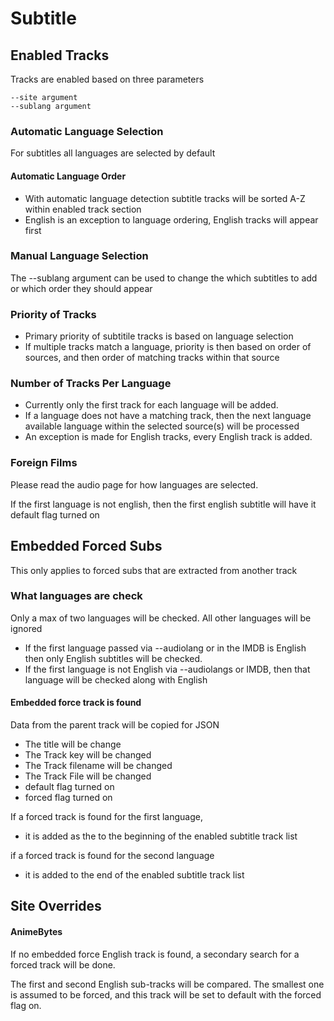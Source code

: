 # Subtitle

## Enabled Tracks

Tracks are enabled based on three parameters

```
--site argument
--sublang argument
```

### Automatic Language Selection

For subtitles all languages are selected by default

#### Automatic Language Order

* With automatic language detection subtitle tracks will be sorted A-Z within enabled track section
* English is an exception to language ordering, English tracks will appear first

### Manual Language Selection

The --sublang argument can be used to change the which subtitles to add or which order they should appear

### Priority of Tracks

* Primary priority of subtitile tracks is based on language selection
* If multiple tracks match a language, priority is then based on order of sources, and then order of matching tracks within that source



### Number of Tracks Per Language

* Currently only the first track for each language will be added.&#x20;
* If a language does not have a matching track, then the next language available language within the selected source(s) will be processed
* An exception is made for English tracks, every English track is added.&#x20;

### Foreign Films

Please read the audio page for how languages are selected.&#x20;

If the first language is not english, then the first english subtitle will have it default flag turned on



## Embedded Forced Subs

This only applies to forced subs that are extracted from another track

### What languages are check

Only a max of two languages will be checked. All other languages will be ignored

* If the first language passed via --audiolang or in the IMDB is English then only English subtitles will be checked.
* If the first language is not English via --audiolangs or IMDB, then that language will be checked along with English



#### Embedded force track is found

Data from the parent track will be copied for JSON

* The title will be change
* The Track key will be changed
* The Track filename will be changed
* The Track File will be changed
* default flag turned on
* forced flag turned on

If a forced track is found for the first language,

* it is added as the to the beginning of the enabled subtitle track list

if a forced track is found for the second language

* it is added to the end of the enabled subtitle track list



## Site Overrides&#x20;

#### AnimeBytes

If no embedded force English track is found, a secondary search for a forced track will be done.

The first and second English sub-tracks will be compared. The smallest one is assumed to be forced, and this track will be set to default with the forced flag on.
